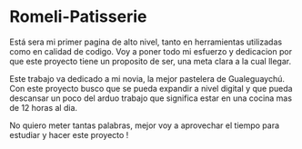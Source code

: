 # Romeli-Patisserie


Está sera mi primer pagina de alto nivel, tanto en herramientas utilizadas como en calidad de codigo. Voy a poner todo mi esfuerzo y dedicacion 
por que este proyecto tiene un proposito de ser, una meta clara a la cual llegar.

Este trabajo va dedicado a mi novia, la mejor pastelera de Gualeguaychú. Con este proyecto busco que se pueda expandir a nivel digital y que pueda descansar 
un poco del arduo trabajo que significa estar en una cocina mas de 12 horas al dia.

No quiero meter tantas palabras, mejor voy a aprovechar el tiempo para estudiar y hacer este proyecto ! 

